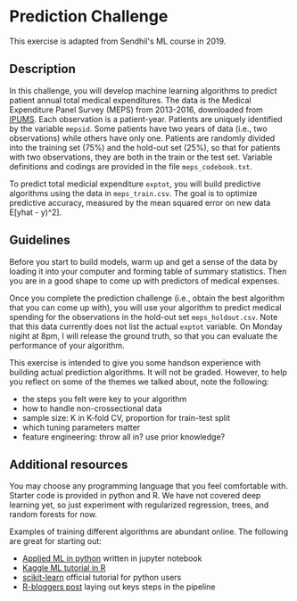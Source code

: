 # Prediction Challenge
This exercise is adapted from Sendhil's ML course in 2019.

## Description
In this challenge, you will develop machine learning algorithms to predict patient annual total medical expenditures. The data is the Medical Expenditure Panel Survey (MEPS) from 2013-2016, downloaded from [IPUMS](https://meps.ipums.org/meps/about_IPUMS_MEPS.shtml). Each observation is a patient-year. Patients are uniquely identified by the variable `mepsid`. Some patients have two years of data (i.e., two observations) while others have only one. Patients are randomly divided into the training set (75%) and the hold-out set (25%), so that for patients with two observations, they are both in the train or the test set. Variable definitions and codings are provided in the file `meps_codebook.txt`. 

To predict total medicial expenditure `exptot`, you will build predictive algorithms using the data in `meps_train.csv`. The goal is to optimize predictive accuracy, measured by the mean squared error on new data E[yhat - y)^2].


## Guidelines
Before you start to build models, warm up and get a sense of the data by loading it into your computer and forming table of summary statistics. Then you are in a good shape to come up with predictors of medical expenses.

Once you complete the prediction challenge (i.e., obtain the best algorithm that you can come up with), you will use your algorithm to predict medical spending for the observations in the hold-out set `meps_holdout.csv`. Note that this data currently does not list the actual `exptot` variable. On Monday nigiht at 8pm, I will release the ground truth, so that you can evaluate the performance of your algorithm.

This exercise is intended to give you some handson experience with building actual prediction algorithms. It will not be graded. However, to help you reflect on some of the themes we talked about, note the following:

- the steps you felt were key to your algorithm
- how to handle non-crossectional data
- sample size: K in K-fold CV, proportion for train-test split
- which tuning parameters matter
- feature engineering: throw all in? use prior knowledge?


## Additional resources
You may choose any programming language that you feel comfortable with. Starter code is provided in python and R. We have not covered deep learning yet, so just experiment with regularized regression, trees, and random forests for now.

Examples of training different algorithms are abundant online. The following are great for starting out:
- [Applied ML in python](https://github.com/tfolkman/byu_econ_applied_machine_learning/tree/master/lectures) written in jupyter notebook
- [Kaggle ML tutorial in R](https://www.kaggle.com/camnugent/introduction-to-machine-learning-in-r-tutorial)
- [scikit-learn](https://scikit-learn.org/stable/tutorial/index.html) official tutorial for python users
- [R-bloggers post](https://www.r-bloggers.com/2022/02/beginners-guide-to-machine-learning-in-r-with-step-by-step-tutorial/) laying out keys steps in the pipeline

